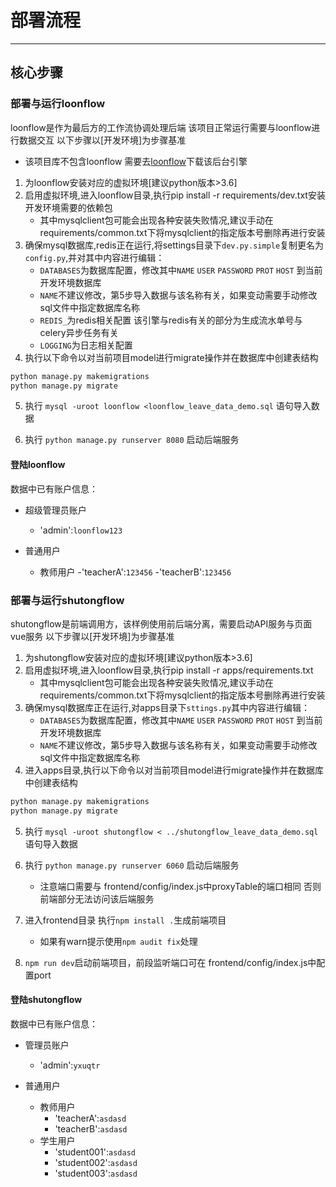 # 部署流程

---

## 核心步骤

### 部署与运行loonflow

loonflow是作为最后方的工作流协调处理后端 该项目正常运行需要与loonflow进行数据交互
以下步骤以[开发环境]为步骤基准
- 该项目库不包含loonflow 需要去[loonflow](https://github.com/blackholll/loonflow)下载该后台引擎

1. 为loonflow安装对应的虚拟环境[建议python版本>3.6]
2. 启用虚拟环境,进入loonflow目录,执行pip install -r requirements/dev.txt安装开发环境需要的依赖包
    - 其中mysqlclient包可能会出现各种安装失败情况,建议手动在requirements/common.txt下将mysqlclient的指定版本号删除再进行安装
3. 确保mysql数据库,redis正在运行,将settings目录下`dev.py.simple`复制更名为`config.py`,并对其中内容进行编辑：
    - `DATABASES`为数据库配置，修改其中`NAME` `USER` `PASSWORD` `PROT` `HOST` 到当前开发环境数据库
    - `NAME`不建议修改，第5步导入数据与该名称有关，如果变动需要手动修改sql文件中指定数据库名称
    - `REDIS_`为redis相关配置 该引擎与redis有关的部分为生成流水单号与celery异步任务有关
    - `LOGGING`为日志相关配置
4. 执行以下命令以对当前项目model进行migrate操作并在数据库中创建表结构

```python
python manage.py makemigrations
python manage.py migrate
```

5. 执行 `mysql -uroot loonflow <loonflow_leave_data_demo.sql` 语句导入数据

6. 执行 `python manage.py runserver 8080` 启动后端服务

#### 登陆loonflow

数据中已有账户信息：

- 超级管理员账户
    - 'admin':`loonflow123`

- 普通用户
    - 教师用户
        -'teacherA':`123456`
        -'teacherB':`123456`

### 部署与运行shutongflow

shutongflow是前端调用方，该样例使用前后端分离，需要启动API服务与页面vue服务
以下步骤以[开发环境]为步骤基准

1. 为shutongflow安装对应的虚拟环境[建议python版本>3.6]
2. 启用虚拟环境,进入loonflow目录,执行pip install -r apps/requirements.txt
    - 其中mysqlclient包可能会出现各种安装失败情况,建议手动在requirements/common.txt下将mysqlclient的指定版本号删除再进行安装
3. 确保mysql数据库正在运行,对apps目录下`sttings.py`其中内容进行编辑：
    - `DATABASES`为数据库配置，修改其中`NAME` `USER` `PASSWORD` `PROT` `HOST` 到当前开发环境数据库
    - `NAME`不建议修改，第5步导入数据与该名称有关，如果变动需要手动修改sql文件中指定数据库名称
4. 进入apps目录,执行以下命令以对当前项目model进行migrate操作并在数据库中创建表结构

```python
python manage.py makemigrations
python manage.py migrate
```

5. 执行 `mysql -uroot shutongflow < ../shutongflow_leave_data_demo.sql` 语句导入数据

6. 执行 `python manage.py runserver 6060` 启动后端服务
    - 注意端口需要与 frontend/config/index.js中proxyTable的端口相同 否则前端部分无法访问该后端服务

7. 进入frontend目录 执行`npm install .`生成前端项目
    - 如果有warn提示使用`npm audit fix`处理

8. `npm run dev`启动前端项目，前段监听端口可在 frontend/config/index.js中配置port

#### 登陆shutongflow

数据中已有账户信息：

- 管理员账户
    - 'admin':`yxuqtr`

- 普通用户
    - 教师用户
        - 'teacherA':`asdasd`
        - 'teacherB':`asdasd`
    - 学生用户
        - 'student001':`asdasd`
        - 'student002':`asdasd`
        - 'student003':`asdasd`